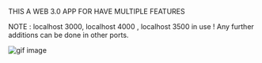 THIS A WEB 3.0 APP FOR HAVE MULTIPLE FEATURES

NOTE : localhost 3000, localhost 4000 , localhost 3500 in use ! 
Any further additions can be done in other ports.

![gif image](https://media.giphy.com/media/3o7aD2nuqJclzZKg5G/giphy.gif)